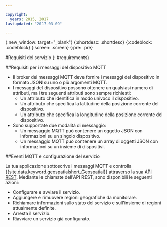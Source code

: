 ```yaml
---

copyright:
  years: 2015, 2017
lastupdated: "2017-03-09"

---
```


<!-- Attribute definitions -->
{:new_window: target="_blank"}
{:shortdesc: .shortdesc}
{:codeblock: .codeblock}
{:screen: .screen}
{:pre: .pre}

#Requisiti del servizio
{: #requirements}


##Requisiti per i messaggi del dispositivo MQTT

* Il broker dei messaggi MQTT deve fornire i messaggi del dispositivo in formato JSON
su uno o più argomenti MQTT.
* I messaggi del dispositivo possono ottenere un qualsiasi numero di attributi, ma
i tre seguenti attributi sono sempre richiesti:
	* Un attributo che identifica in modo univoco il dispositivo.
	* Un attributo che specifica la latitudine della posizione corrente del
dispositivo.
	* Un attributo che specifica la longitudine della posizione corrente del
dispositivo.
* Sono supportate due modalità di messaggio:
	* Un messaggio MQTT può contenere un oggetto JSON con informazioni su un
singolo dispositivo.
	* Un messaggio MQTT può contenere un array di oggetti JSON con informazioni su un
insieme di dispositivi.

##Eventi MQTT e configurazione del servizio

La tua
applicazione sottoscrive i messaggi MQTT e controlla {{site.data.keyword.geospatialshort_Geospatial}} attraverso
la sua [API REST](https://console.ng.bluemix.net/apidocs/246). Mediante le chiamate dell'API REST,
sono disponibili le seguenti azioni:

* Configurare e avviare il servizio.
* Aggiungere e rimuovere regioni geografiche da monitorare.
* Richiamare informazioni sullo stato del servizio e sull'insieme di regioni
attualmente definite.
* Arresta il servizio.
* Riavviare un servizio già configurato.

